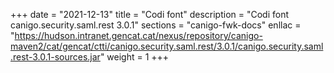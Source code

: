 +++
date        = "2021-12-13"
title       = "Codi font"
description = "Codi font canigo.security.saml.rest 3.0.1"
sections    = "canigo-fwk-docs"
enllac		= "https://hudson.intranet.gencat.cat/nexus/repository/canigo-maven2/cat/gencat/ctti/canigo.security.saml.rest/3.0.1/canigo.security.saml.rest-3.0.1-sources.jar"
weight		= 1
+++
